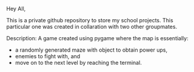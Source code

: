 Hey All,

This is a private github repository to store my school projects. This particular one was created in collaration with two other groupmates.

Description:
A game created using pygame where the map is essentially:
  - a randomly generated maze with object to obtain power ups,
  - enemies to fight with, and
  - move on to the next level by reaching the terminal.


